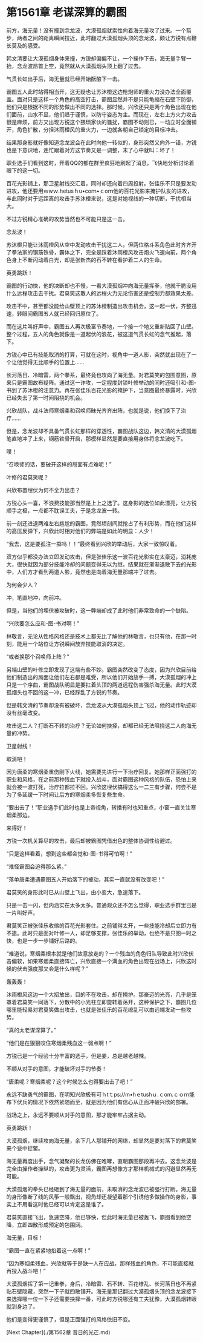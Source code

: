 # 第1561章 老谋深算的霸图

前方，海无量！没有撞到念龙波，大漠孤烟就索性向着海无量攻了过来。一个箭步，两者之间的距离瞬间拉近，此时翻过大漠孤烟头顶的念龙波，颇让方锐有点鞭长莫及的感受。

韩文清要让大漠孤烟身体来撞，方锐却偏偏不让，一个操作下去，海无量手臂一抬，念龙波昂首上空，竟然就从大漠孤烟头顶上翻了过去。

气贯长虹出手后，海无量就已经开始酝酿下一击。

霸图五人此时站得相当开，这无疑也让苏沐橙这边枪炮师的重火力没办法全面覆盖。面对只是这样一个角色的高空打击，霸图显然并不是只能龟缩在石壁下防御，他们只是根据不同的形势做出不同的选择。那时候，兴欣还只是两个角色出现在他们面前，山水不显，他们趋于谨慎，以防守姿态为主。而现在，左右上方火力攻击很是麻烦，前方又出现方锐这个猥琐家伙的骚扰，霸图不动则已，一动立时全面铺开，角色扩散，分担沐雨橙风的重火力，一边就各朝自己锁定的目标冲去。

结果那身影就好像知道念龙波会在此时向他一转似的，身形突然又向外一错，方锐也是下意识地，连忙跟着对方这节奏又是一调整，末了心中就叫：坏了！

职业选手们看到这时，开着QQ的都在群里疯狂地刷起了消息，飞快地分析讨论着眼下的这一切。

百花光影铺上，那卫星射线交汇着，同时却还向着四周投射。张佳乐不只是要发动进攻，他还要用ｗwｗ.hetusｈu•coｍ•ｃoｍ他的百花光影来掩护队友的进攻，与此同时对于远距离的攻击手苏沐橙来说，这是对她视线的一种切断，干扰相当大。

不过方锐精心准确的攻势当然也不可能只是这一击。

念龙波！

苏沐橙只能让沐雨橙风从空中发动攻击干扰这二人。但两位格斗系角色此时齐齐开了拳法家的钢筋铁骨，霸体之下，完全是踩着沐雨橙风攻击炮火飞速向前，两个角色身上不断闪动着白光，却是张新杰的石不转在看护着二人的生命。

英勇跳跃！

霸图的行动快，他的决断却也不慢，一看大漠孤烟冲向海无量挥拳，他就干脆没用什么远程攻击去干扰。君莫笑这散人的远程火力无论伤害还是控制力都效果太差。

攻击不中，甚至都没能给山壁顶上的苏沐橙制造出攻击机会，这一起一伏，齐整迅速，转眼间霸图五人就已经回归原位了。

而在这片叫好声中，霸图五人再次极富节奏地，一个接一个地又重新贴回了山壁。整个过程，五人的角色就像是一道起伏的浪花，被这道气贯长虹的念气推起，落下。

方锐心中已有技能取消的打算，可就在这时，视角中一道人影，突然就出现在了一个让他觉得无比顺手的位置上……

长河落日、冷暗雷，两个拳系，最终竟也攻向了海无量。对君莫笑的包围意图，原来只是霸图故布疑阵。通过这一诈攻，一定程度封锁叶修举动的同时还吸引和-图-书到了苏沐橙的注意力。再在张佳乐百花光影的掩护下，当意图最终暴露时，兴欣已经失去了第一时间阻挠的机会。

兴欣战队，战斗法师寒烟柔和召唤师昧光齐齐出阵，也就是说，他们换下了治疗……

但是，念龙波却不具备气贯长虹那样的穿透性，霸图战队这边，韩文清的大漠孤烟笔直地冲了上来，钢筋铁骨开启，那模样显然是要直接用身体将念龙波吃下。

噗！

“召唤师的话，要破开这样的局面有点难呢！”

叶修的君莫笑呢？

兴欣布置埋伏为何不全力出击？

方锐心头一喜，不浪费技能那当然是上上之选了。这身影的选位如此漂亮，让方锐顺手之极，一点都不耽误工夫，于是念龙波一转。

前一刻还进退两难左右尴尬的霸图，竟然顷刻间就抢占了有利形势，而在他们这样的高压反弹下，兴欣此时相对他们的弊端是如此的明显：人少！

“我去，这是要孤注一掷吗！！”最终看到兴欣的举动后，大家一致惊叹着。

双方似乎都没办法立即发动攻击，但是张佳乐这一波百花光影实在太豪迈，消耗庞大，很快就因为部分技能冷却的问题变得无以为继。结果就在渐渐退散下去的光影中，人们方才看到两道人影，竟然也是向着海无量那端冲了过去。

为何会少人？

冲，笔直地冲，向前冲。

但是，当他们的埋伏被攻破时，这一弊端却成了此时他们非常致命的一个缺陷。

“兴欣要怎么应和-图-书对啊！”

林敬言，无论从性格风格还是技术上都无比了解他的林敬言，也只有他，在那一时刻，能用一个站位让方锐瞬间放弃技能取消的决定。

“或者换那个召唤师上阵？”

另端山壁的叶修立即发现了这端有些不妙。霸图突然改变了态度，因为兴欣目前给他们制造出的局面让他们左右都是难受，所以他们开始放手一搏，大漠孤烟的冲上只是一个序曲，霸图战队明显是要扛着头顶的两道远程伤害强杀海无量。此时大漠孤烟头也不回的这一冲，已经踩乱了方锐的节奏。

但是韩文清的节奏却没有被破坏，念龙波从大漠孤烟头顶上飞过，他的动作轨迹却没有丝毫改变。

攻击这二人？打断石不转的治疗？无论如何抉择，却都已经无法阻挠这二人向海无量的冲势。

卫星射线！

取消吧！

因为唐柔的寒烟柔重伤刚下火线，她需要先进行一下治疗回复。她那样正面强打的职业和风格，在之前那种残血下就投入战斗，面对霸图这种风格的队伍，恐怕上来就会被一波打死，治疗拉都拉不回。兴欣这埋伏搞得这么一二三有步骤，何尝不是为了多延缓一下时间让后方的寒烟柔多恢复些生命。

“要出去了！”职业选手们此时也是上帝视角，转播有时也知重点，小窗一直关注寒烟柔那边。

来得好！

方锐一次机关算尽的攻击，最后却被霸图凭借出色的整体协调性给避过。

“只是这样看着，想到这些都会觉和-图-书得可怕啊！”

“难怪霸图会追得那么紧。”

“落单唐柔遭遇霸图五人开始落下的被动，其实一直就没有改变吧！”

君莫笑的身形此时已从山壁上飞出，由小变大，急速落下。

只是一击一闪，但内涵实在太多太多。普通观众还不怎么觉得，职业选手群里已是一片叫好声。

君莫笑正被张佳乐收缩的百花光影套住。之前铺得太开，一些技能冷却后立即力有不逮。此时只是面对叶修一人，却足够支撑，张佳乐的举动，也绝不是只图一时之快，也是一步一步铺好后路的。

“难道说，寒烟柔根本就是他们故意放走的？一个残血的角色归队导致此时兴欣伏击偏软，如果寒烟柔直接阵亡，兴欣直接一个满血的角色出现在战场上，兴欣这时候的伏击强度那又会是什么样呢？”

轰轰轰！

沐雨橙风这边一个大招放出，目的不在攻击，却在掩护。那豪迈的光亮，几乎是笼罩着君莫笑一同落下，分散中的小光柱立即旋转着荡开，这种保护之下，霸图几位哪里能轻易对君莫笑做出攻击，也就是张佳乐的百花缭乱可以由远端发动一些攻势。

“真的太老谋深算了。”

“他们是在狠狠咬住寒烟柔残血这一弱点啊！”

方锐已是一个经验十分丰富的选手，但是姜，总是越老越辣。

不顺从对手的意图，才能破坏对手的节奏！

“唐柔呢？寒烟柔呢？这个时候怎么也得要出击了吧！”

永远不缺勇气的霸图，在明知兴欣极有可ｈtｔps://m•hｅtushｕ.ｃom.ｃｏｍ能布下伏兵的情况下依然紧随而至，就是因为他们有信心从正面冲破兴欣的部署。

战场之上，永远不要顺从对手的意图，那才能牢牢占据主动。

英勇跳跃！

大漠孤烟，继续攻向海无量，余下几人那铺开的网络，却显然是要对落下的君莫笑来个瓮中捉鳖。

海无量再度出手，念气凝聚的长龙仿佛在咆哮，直朝霸图那段再冲去。这念龙波是完全由操作者操纵的，攻击更为灵活，霸图再想像方才那样机械式的闪避显然再无可能。

大漠孤烟的拳头已经砸到了海无量的面前，未取消的念龙波已被强行打断。海无量的身形像断了线的风筝一般飘出，视角却还凝望着那个引诱他多做操作的身影，事实上不用看这时他已经可以肯定这是谁了。

君莫笑直接飞出，急速空降，他已够快，但此时海无量已被轰飞，霸图看到他空降，立即四散形成预定的包围网。

海无量，目标！

“霸图一直在紧紧地掐着这一点啊！”

“因为寒烟柔残血，兴欣就等于是缺一人在应战，那样残血的角色，不可能直接就再投入战斗吧！”

大漠孤烟挥了第一记重拳，身后，冷暗雷、石不转、百花缭乱、长河落日也不再紧贴石壁隐藏，突然一下子就四散铺开。海无量那记翻过大漠孤烟头顶的念龙波接下来选择哪一位一下子还需要抉择一番，可此时方锐哪还有工夫犹豫，大漠孤烟转眼就到身边了。

他们是变得更谨慎了，但是正面强打的风格依旧不变。



[Next Chapter](./第1562章 昔日的光芒.md)